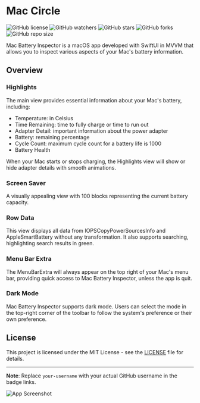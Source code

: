 # Mac Circle



![GitHub license](https://img.shields.io/badge/license-MIT-blue.svg)
![GitHub watchers](https://img.shields.io/github/watchers/brk-ozs11/Mac-Circle)
![GitHub stars](https://img.shields.io/github/stars/brk-ozs11/Mac-Circle)
![GitHub forks](https://img.shields.io/github/forks/brk-ozs11/Mac-Circle)
![GitHub repo size](https://img.shields.io/github/repo-size/brk-ozs11/Mac-Circle)

Mac Battery Inspector is a macOS app developed with SwiftUI in MVVM that allows you to inspect various aspects of your Mac's battery information.

## Overview

### Highlights

The main view provides essential information about your Mac's battery, including:

- Temperature: in Celsius
- Time Remaining: time to fully charge or time to run out
- Adapter Detail: important information about the power adapter
- Battery: remaining percentage
- Cycle Count: maximum cycle count for a battery life is 1000
- Battery Health

When your Mac starts or stops charging, the Highlights view will show or hide adapter details with smooth animations.

### Screen Saver

A visually appealing view with 100 blocks representing the current battery capacity.

### Row Data

This view displays all data from IOPSCopyPowerSourcesInfo and AppleSmartBattery without any transformation. It also supports searching, highlighting search results in green.

### Menu Bar Extra

The MenuBarExtra will always appear on the top right of your Mac's menu bar, providing quick access to Mac Battery Inspector, unless the app is quit.

### Dark Mode

Mac Battery Inspector supports dark mode. Users can select the mode in the top-right corner of the toolbar to follow the system's preference or their own preference.

## License

This project is licensed under the MIT License - see the [LICENSE](LICENSE) file for details.

---

**Note**: Replace `your-username` with your actual GitHub username in the badge links.

![App Screenshot](screenshot.png)
